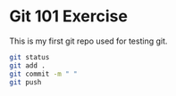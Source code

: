 # Git 101 Exercise

This is my first git repo used for testing git.

```bash
git status
git add .
git commit -m " "
git push
```



